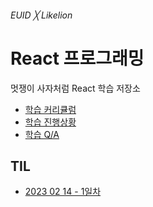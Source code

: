 ###### EUID ╳ Likelion

# React 프로그래밍

멋쟁이 사자처럼 React 학습 저장소

- [학습 커리큘럼](https://github.com/users/yamoo9/projects/3/views/1)
- [학습 진행상황](https://github.com/users/yamoo9/projects/3/views/2)
- [학습 Q/A](https://github.com/yamoo9/likelion-FEQA/issues?q=is%3Aissue+is%3Aclosed)

## TIL 

- [2023 02 14 - 1일차](https://potent-havarti-4b7.notion.site/2023-02-13-React-1-304a37c58eaa4fce8c58b4332ce70f44)

